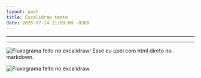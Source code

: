 ```yaml
---
layout: post
title: Excalidraw teste
date: 2025-07-14 11:00:00 -0300
---
```


---
---

<img src="https://i.imgur.com/lPAQAXN.png" alt="Fluxograma feito no excalidraw! Esse eu upei com html direto no markdown.">




![Fluxograma feito no excalidraw.](https://i.imgur.com/wayKbR6.png)